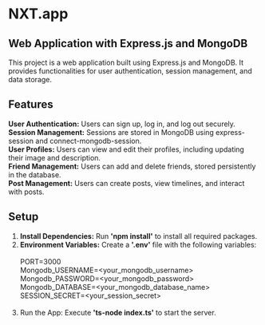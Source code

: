 # NXT.app

## Web Application with Express.js and MongoDB
This project is a web application built using Express.js and MongoDB. It provides functionalities for user authentication, session management, and data storage.

## Features
**User Authentication:** Users can sign up, log in, and log out securely.<br>
**Session Management:** Sessions are stored in MongoDB using express-session and connect-mongodb-session.<br>
**User Profiles:** Users can view and edit their profiles, including updating their image and description.<br>
**Friend Management:** Users can add and delete friends, stored persistently in the database.<br>
**Post Management:** Users can create posts, view timelines, and interact with posts.<br>

## Setup
1. **Install Dependencies:** Run **'npm install'** to install all required packages.
2. **Environment Variables:** Create a **'.env'** file with the following variables:<br><br>
PORT=3000<br>
Mongodb_USERNAME=<your_mongodb_username><br>
Mongodb_PASSWORD=<your_mongodb_password><br>
Mongodb_DATABASE=<your_mongodb_database_name><br>
SESSION_SECRET=<your_session_secret><br><br>
3. Run the App: Execute __'ts-node index.ts'__ to start the server.